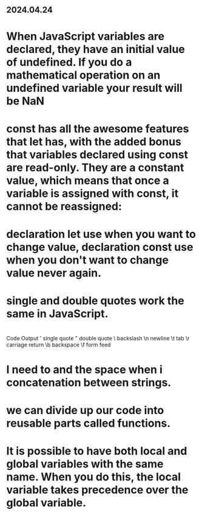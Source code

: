 ## 2024.04.24

# When JavaScript variables are declared, they have an initial value of undefined. If you do a mathematical operation on an undefined variable your result will be NaN

# const has all the awesome features that let has, with the added bonus that variables declared using const are read-only. They are a constant value, which means that once a variable is assigned with const, it cannot be reassigned:

# declaration let use when you want to change value, declaration const use when you don't want to change value never again.

# single and double quotes work the same in JavaScript.

#
Code	Output
\'	single quote
\"	double quote
\\	backslash
\n	newline
\t	tab
\r	carriage return
\b	backspace
\f	form feed

# I need to  and the space when i concatenation between strings.

#  we can divide up our code into reusable parts called functions.
# It is possible to have both local and global variables with the same name. When you do this, the local variable takes precedence over the global variable.